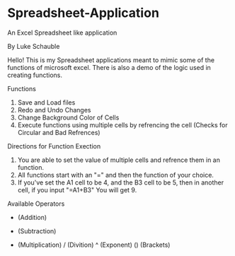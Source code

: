 # Spreadsheet-Application
An Excel Spreadsheet like application

By Luke Schauble

Hello! This is my Spreadsheet applications meant to mimic some of the functions of microsoft excel.
There is also a demo of the logic used in creating functions.

Functions
1. Save and Load files
2. Redo and Undo Changes
3. Change Background Color of Cells
4. Execute functions using multiple cells by refrencing the cell (Checks for Circular and Bad Refrences)

Directions for Function Exection
1. You are able to set the value of multiple cells and refrence them in an function.
2. All functions start with an "=" and then the function of your choice.
3. If you've set the A1 cell to be 4, and the B3 cell to be 5, then in another cell, if you input "=A1+B3" You will get 9.

Available Operators
+ (Addition)
- (Subtraction)
* (Multiplication)
/ (Divition)
^ (Exponent)
() (Brackets)
